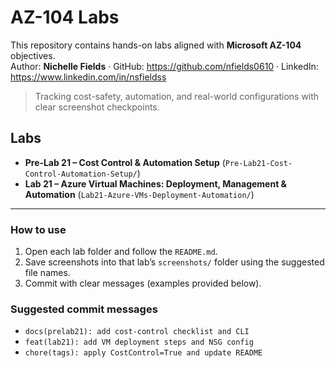 # AZ-104 Labs

This repository contains hands-on labs aligned with **Microsoft AZ-104** objectives.  
Author: **Nichelle Fields** · GitHub: https://github.com/nfields0610 · LinkedIn: https://www.linkedin.com/in/nsfieldss

> Tracking cost-safety, automation, and real-world configurations with clear screenshot checkpoints.

## Labs
- **Pre‑Lab 21 – Cost Control & Automation Setup** (`Pre-Lab21-Cost-Control-Automation-Setup/`)
- **Lab 21 – Azure Virtual Machines: Deployment, Management & Automation** (`Lab21-Azure-VMs-Deployment-Automation/`)

---

### How to use
1. Open each lab folder and follow the `README.md`.
2. Save screenshots into that lab’s `screenshots/` folder using the suggested file names.
3. Commit with clear messages (examples provided below).

### Suggested commit messages
- `docs(prelab21): add cost-control checklist and CLI`
- `feat(lab21): add VM deployment steps and NSG config`
- `chore(tags): apply CostControl=True and update README`
